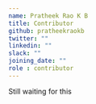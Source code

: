 ```yaml
---
name: Pratheek Rao K B
title: Contributor
github: pratheekraokb
twitter: ""
linkedin: ""
slack: ""
joining_date: ""
role : contributor
---
```


Still waiting for this
